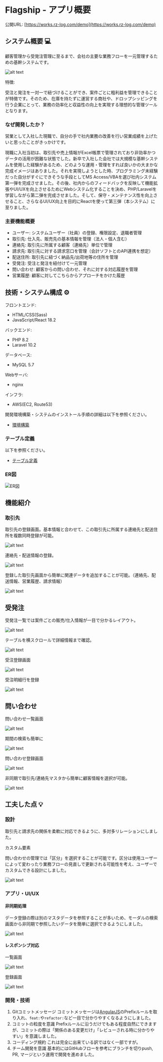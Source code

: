 # Flagship - アプリ概要

公開URL: [https://works.rz-log.com/demo](https://works.rz-log.com/demo)

## システム概要 💻

顧客管理から受発注管理に至るまで、会社の主要な業務フローを一元管理するための基幹システムです。

![alt text](src/docs/images/README/image.png)

特徴:

受注と発注を一対一で紐づけることができ、案件ごとに粗利益を管理できることが特徴です。そのため、在庫を持たずに運営する商社や、ドロップシッピングを行う企業にとって、業務の効率化と収益性の向上を実現する理想的な管理ツールとなります。

### なぜ開発したか？

営業として入社した現職で、自分の手で社内業務の改善を行い営業成績を上げたいと思ったことがきっかけです。

現職に入社当初は、取引先や売上情報がExcel帳票で管理されており非効率かつデータの活用が困難な状態でした。新卒で入社した会社では大規模な基幹システムを使用した経験があるため、どのような運用・管理をすれば良いかの大まかな完成イメージはありました。それを実現しようとした時、プログラミング未経験だった自分がすぐにできそうな手段としてMS Access/VBAを選び社内システム第一弾を完成させました。その後、社内からのフィードバックを反映して機能拡張やUI/UXを向上させるためにWebシステム化することを決め、PHP/Laravelを学習しながら第二弾を完成させました。そして、保守・メンテナンス性を向上させること、さらなるUI/UX向上を目的にReactを使って第三弾（本システム）に至りました。

### 主要機能概要

- ユーザー: システムユーザー（社員）の登録、権限設定、退職者管理
- 取引先: 仕入先、販売先の基本情報を管理（法人・個人含む）
- 連絡先: 取引先に所属する顧客（連絡先）単位で管理
- 請求先: 取引先に対する請求窓口を管理（会計ソフトとのAPI連携を想定）
- 配送住所: 取引先に紐づく納品先/出荷地等の住所を管理
- 受発注: 受注と発注を紐付けて一元管理
- 問い合わせ: 顧客からの問い合わせ、それに対する対応履歴を管理
- 営業履歴: 顧客に対してこちらからアプローチをかけた履歴

## 技術・システム構成 ⚙️

フロントエンド:

- HTML/CSS(Sass)
- JavaScript/React 18.2

バックエンド:

- PHP 8.2
- Laravel 10.2

データベース:

- MySQL 5.7

Webサーバ:

- nginx

インフラ:

- AWS(EC2, Route53)

開発環境構築・システムのインストール手順の詳細は以下を参照ください。

- [環境構築](/src/docs/installation.md)

### テーブル定義

以下を参照ください。

- [テーブル定義](/src/docs/tables-definition.md)

### ER図

![ER図](/src/docs/ER.drawio.svg)

## 機能紹介

### 取引先

取引先の登録画面。基本情報と合わせて、この取引先に所属する連絡先と配送住所を複数同時登録が可能。

![alt text](src/docs/images/README/image-3.png)

連絡先・配送情報の登録。

![alt text](src/docs/images/README/image-4.png)

登録した取引先画面から簡単に関連データを追加することが可能。（連絡先、配送情報、営業履歴、請求情報）

![alt text](src/docs/images/README/image-5.png)

## 受発注

受発注一覧では案件ごとの販売/仕入情報が一目で分かるレイアウト。

![alt text](src/docs/images/README/image-12.png)

テーブルを横スクロールで詳細情報まで確認。

![alt text](src/docs/images/README/image-13.png)

受注登録画面

![alt text](src/docs/images/README/image-15.png)

受注明細行を登録

![alt text](src/docs/images/README/image-14.png)

## 問い合わせ

問い合わせ一覧画面

![alt text](src/docs/images/README/image-7.png)

期間の検索も簡単に

![alt text](src/docs/images/README/image-8.png)

問い合わせ登録画面

![alt text](src/docs/images/README/image-9.png)

非同期で取引先/連絡先マスタから簡単に顧客情報を選択が可能。

![alt text](src/docs/images/README/image-11.png)

## 工夫した点 💡

### 設計

取引先と請求先の関係を柔軟に対応できるように、多対多リレーションにしました。


カスタム要素

問い合わせの管理では「区分」を選択することが可能です。区分は使用ユーザーによって変わったり業務フローの見直しで更新される可能性を考え、ユーザーでカスタムできる設計にしました。

![alt text](src/docs/images/README/image-16.png)

### アプリ・UI/UX

#### 非同期処理

データ登録の際は別のマスタデータを参照することが多いため、モーダルの検索画面から非同期で参照したいデータを簡単に選択できるようにしました。

![alt text](src/docs/images/README/image-19.png)

#### レスポンシブ対応

一覧画面

![alt text](src/docs/images/README/image-17.png)

登録画面

![alt text](src/docs/images/README/image-18.png)

### 開発・技術

1. Gitコミットメッセージ
  コミットメッセージは[AngularJS](https://github.com/angular/angular.js/blob/master/DEVELOPERS.md#type)のPrefixルールを取り入れ、`feat:`や`refactor:`など一目で分かりやすくなるようにしました。
2. コミットの粒度を意識
  Prefixルールに沿うだけでもある程度自然にできますが、コミットの際は「関係のある変更だけ」「レビューされる時に分かりやすい」を意識しました。
3. コーディング規約
  これは完全に出来ている訳ではなく一部ですが。
4. チーム開発を意識
  基本的にはGitHubフローを参考にブランチを切りpush, PR, マージという運用で開発を進めました。
